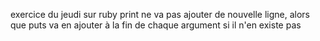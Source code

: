 exercice du jeudi sur ruby
print ne va pas ajouter de nouvelle ligne, alors que puts va en ajouter à la fin de chaque argument si il n'en existe pas